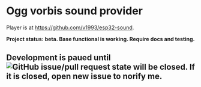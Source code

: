 # Ogg vorbis sound provider
Player is at https://github.com/v1993/esp32-sound.

**Project status: beta. Base functional is working. Require docs and testing.**

## Development is paued until ![GitHub issue/pull request state](https://img.shields.io/github/issues/detail/s/espressif/esp-idf/2343.svg) will be closed. If it is closed, open new issue to norify me.


